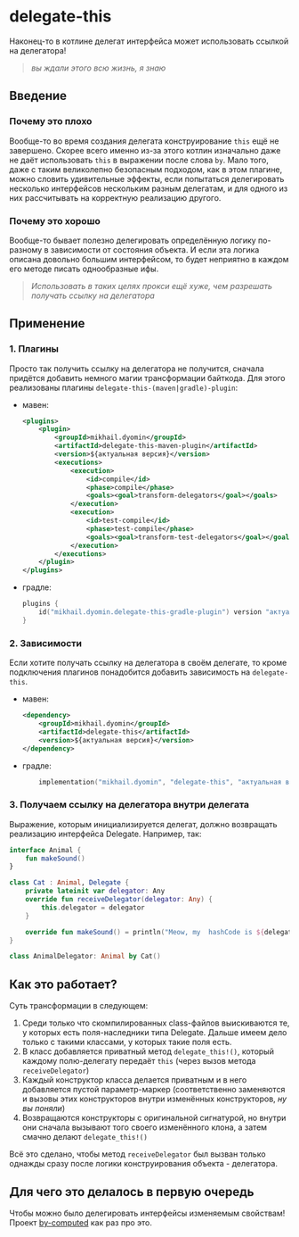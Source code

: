 # delegate-this

Наконец-то в котлине делегат интерфейса может использовать ссылкой на делегатора!
> _вы ждали этого всю жизнь, я знаю_

## Введение

### Почему это плохо

Вообще-то во время создания делегата конструирование `this` ещё не завершено. Скорее всего именно из-за этого котлин 
изначально даже не даёт использовать `this` в выражении после слова `by`. Мало того, даже с таким великолепно безопасным
подходом, как в этом плагине, можно словить удивительные эффекты, если попытаться делегировать несколько интерфейсов 
нескольким разным делегатам, и для одного из них рассчитывать на корректную реализацию другого.

### Почему это хорошо

Вообще-то бывает полезно делегировать определённую логику по-разному в зависимости от состояния объекта. И если эта
логика описана довольно большим интерфейсом, то будет неприятно в каждом его методе писать однообразные ифы.

> _Использовать в таких целях прокси ещё хуже, чем разрешать получать ссылку на делегатора_

## Применение

### 1. Плагины

Просто так получить ссылку на делегатора не получится, сначала придётся добавить немного магии трансформации байткода.
Для этого реализованы плагины `delegate-this-(maven|gradle)-plugin`:

- мавен:
   ```xml
   <plugins>
       <plugin>
           <groupId>mikhail.dyomin</groupId>
           <artifactId>delegate-this-maven-plugin</artifactId>
           <version>${актуальная версия}</version>
           <executions>
               <execution>
                   <id>compile</id>
                   <phase>compile</phase>
                   <goals><goal>transform-delegators</goal></goals>
               </execution>
               <execution>
                   <id>test-compile</id>
                   <phase>test-compile</phase>
                   <goals><goal>transform-test-delegators</goal></goals>
               </execution>
           </executions>
       </plugin>
   </plugins>
   ```
- градле:
   ```kts
   plugins {
       id("mikhail.dyomin.delegate-this-gradle-plugin") version "актуальная версия"
   }
   ```

### 2. Зависимости

Если хотите получать ссылку на делегатора в своём делегате, то кроме подключения плагинов понадобится добавить 
зависимость на `delegate-this`.

- мавен:
   ```xml
   <dependency>
       <groupId>mikhail.dyomin</groupId>
       <artifactId>delegate-this</artifactId>
       <version>${актуальная версия}</version>
   </dependency>
   ```
- градле:
   ```kts
       implementation("mikhail.dyomin", "delegate-this", "актуальная версия")
   ```

### 3. Получаем ссылку на делегатора внутри делегата

Выражение, которым инициализируется делегат, должно возвращать реализацию интерфейса Delegate.
Например, так:

```kotlin
interface Animal {
    fun makeSound()
}

class Cat : Animal, Delegate {
    private lateinit var delegator: Any
    override fun receiveDelegator(delegator: Any) {
        this.delegator = delegator
    }

    override fun makeSound() = println("Meow, my  hashCode is ${delegator.hashCode()}")
}

class AnimalDelegator: Animal by Cat()
```

## Как это работает?

Суть трансформации в следующем:
1. Среди только что скомпилированных class-файлов выискиваются те, у которых есть поля-наследники типа Delegate. Дальше 
имеем дело только с такими классами, у которых такие поля есть.
2. В класс добавляется приватный метод `delegate_this!()`, который каждому полю-делегату 
передаёт `this` (через вызов метода `receiveDelegator`)
3. Каждый конструктор класса делается приватным и в него добавляется пустой параметр-маркер (соответственно заменяются 
и вызовы этих конструкторов внутри изменённых конструкторов, _ну вы поняли_)
4. Возвращаются конструкторы с оригинальной сигнатурой, но внутри они сначала вызывают того своего изменённого клона, а 
затем смачно делают `delegate_this!()`

Всё это сделано, чтобы метод `receiveDelegator` был вызван только однажды сразу после логики конструирования объекта -
делегатора.

## Для чего это делалось в первую очередь

Чтобы можно было делегировать интерфейсы изменяемым свойствам! Проект [by-computed](../by-computed/readme.md) как раз 
про это.